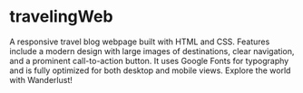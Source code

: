 # travelingWeb
A responsive travel blog webpage built with HTML and CSS. Features include a modern design with large images of destinations, clear navigation, and a prominent call-to-action button. It uses Google Fonts for typography and is fully optimized for both desktop and mobile views. Explore the world with Wanderlust!
